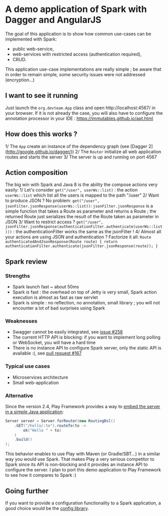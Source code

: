 # A demo application of Spark with Dagger and AngularJS
The goal of this application is to show how common use-cases can be implemented with Spark:
- public web-service,
- web-services with restricted access (authentication required),
- CRUD.

This application use-case implementations are really simple ; be aware that in order to remain simple, some security issues were not addressed (encryption...)

## I want to see it running
Just launch the ```org.devteam.App``` class and open http://localhost:4567/ in your browser.
If it is not already the case, you will also have to configure the annotation processor in your IDE : https://immutables.github.io/apt.html

## How does this works ?
1/ The ```App``` create an instance of the dependency graph (see [Dagger 2] (http://google.github.io/dagger/))
2/ The ```Router``` initialize all web application routes and starts the server
3/ The server is up and running on port 4567

## Action composition
The big win with Spark and Java 8 is the ability the compose actions very easily:
1/ Let's consider ```get("/user", userWs::list)``` : the action ```userWs::list``` which list all the users is mapped to the path "/user"
2/ Want to produce JSON ? No problem: ```get("/user", jsonFilter.jsonResponse(userWs::list))```: ```jsonFilter.jsonResponse``` is a simple function that takes a Route as parameter and returns a Route ; the returned Route just serializes the result of the Route taken as parameter in JSON
3/ Want to restrict access ? ```get("/user", jsonFilter.jsonResponse(authenticationFilter.authenticate(userWs::list)))``` : the authenticationFilter works the same as the jsonFilter !
4/ Almost all your actions are using JSON and authentication ? Factorize it all: ```Route authenticatedAndJsonResponse(Route route) { return authenticationFilter.authenticate(jsonFilter.jsonResponse(route)); }```

## Spark review
### Strengths
- Spark launch fast ~ about 50ms
- Spark *is* fast : the overhead on top of Jetty is very small, Spark action execution is almost as fast as raw servlet
- Spark is simple : no reflection, no annotation, small library ; you will not encounter a lot of bad surprises using Spark

### Weaknesses
- Swagger cannot be easily integrated, see [issue #258](https://github.com/perwendel/spark/issues/258)
- The current HTTP API is blocking: if you want to implement long polling or WebSocket, you will have a hard time
- There is no instance API to configure Spark server, only the static API is available :(, see [pull request #167](https://github.com/perwendel/spark/pull/167)

### Typical use cases
- Microservices architecture
- Small web-application

### Alternative
Since the version 2.4, Play Framework provides a way to [embed the server in a simple Java application](https://www.playframework.com/documentation/2.4.x/JavaEmbeddingPlay):
```Java
Server server = Server.forRouter(new RoutingDsl()
    .GET("/hello/:to").routeTo(to ->
        ok("Hello " + to)
    )
    .build()
);
```
This behavior enables to use Play with Maven (or Gradle/SBT...) in a similar way you would use Spark.
That makes Play a very serious competitor to Spark since its API is non-blocking and it provides an instance API to configure the server.
I plan to port this demo application to Play Framework to see how it compares to Spark :)

## Going further
If you want to provide a configuration functionality to a Spark application, a good choice would be the [config library](https://github.com/typesafehub/config).